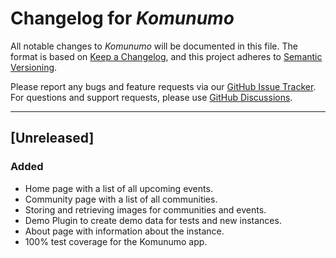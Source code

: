 # Changelog for *Komunumo*


All notable changes to *Komunumo* will be documented in this file. The format is based on [Keep a Changelog](https://keepachangelog.com/en/1.1.0/),
and this project adheres to [Semantic Versioning](https://semver.org/spec/v2.0.0.html).

Please report any bugs and feature requests via our
[GitHub Issue Tracker](https://github.com/McPringle/komunumo/issues). For questions and support requests, please use
[GitHub Discussions](https://github.com/McPringle/komunumo/discussions).

---

## [Unreleased]

### Added

- Home page with a list of all upcoming events.
- Community page with a list of all communities.
- Storing and retrieving images for communities and events.
- Demo Plugin to create demo data for tests and new instances.
- About page with information about the instance.
- 100% test coverage for the Komunumo app.
